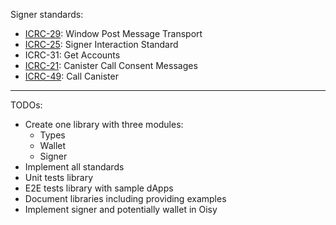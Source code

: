 Signer standards:

- [ICRC-29](https://github.com/dfinity/wg-identity-authentication/blob/main/topics/icrc_29_window_post_message_transport.md): Window Post Message Transport
- [ICRC-25](https://github.com/dfinity/wg-identity-authentication/blob/main/topics/icrc_25_signer_interaction_standard.md#summary): Signer Interaction Standard
- ICRC-31: Get Accounts
- [ICRC-21](https://github.com/dfinity/wg-identity-authentication/blob/main/topics/ICRC-21/icrc_21_consent_msg.md): Canister Call Consent Messages
- [ICRC-49](https://github.com/dfinity/wg-identity-authentication/blob/main/topics/icrc_49_call_canister.md): Call Canister

---

TODOs:

- Create one library with three modules:
  - Types
  - Wallet
  - Signer
- Implement all standards
- Unit tests library
- E2E tests library with sample dApps
- Document libraries including providing examples
- Implement signer and potentially wallet in Oisy
